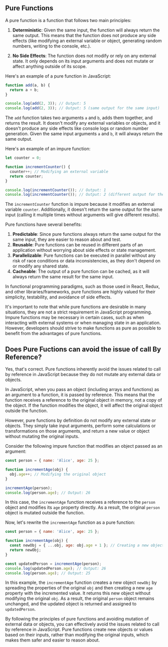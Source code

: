 ## Pure Functions
A pure function is a function that follows two main principles:

1. **Deterministic**: Given the same input, the function will always return the same output. This means that the function does not produce any side effects (like modifying an external variable or object, generating random numbers, writing to the console, etc.).

2. **No Side Effects**: The function does not modify or rely on any external state. It only depends on its input arguments and does not mutate or affect anything outside of its scope.

Here's an example of a pure function in JavaScript:

```javascript
function add(a, b) {
  return a + b;
}

console.log(add(2, 3)); // Output: 5
console.log(add(2, 3)); // Output: 5 (same output for the same input)
```

The `add` function takes two arguments `a` and `b`, adds them together, and returns the result. It doesn't modify any external variables or objects, and it doesn't produce any side effects like console logs or random number generation. Given the same input arguments `a` and `b`, it will always return the same output.

Here's an example of an impure function:

```javascript
let counter = 0;

function incrementCounter() {
  counter++; // Modifying an external variable
  return counter;
}

console.log(incrementCounter()); // Output: 1
console.log(incrementCounter()); // Output: 2 (different output for the same input)
```

The `incrementCounter` function is impure because it modifies an external variable `counter`. Additionally, it doesn't return the same output for the same input (calling it multiple times without arguments will give different results).

Pure functions have several benefits:

1. **Predictable**: Since pure functions always return the same output for the same input, they are easier to reason about and test.
2. **Reusable**: Pure functions can be reused in different parts of an application without worrying about side effects or state management.
3. **Parallelizable**: Pure functions can be executed in parallel without any risk of race conditions or data inconsistencies, as they don't depend on or modify any shared state.
4. **Cacheable**: The output of a pure function can be cached, as it will always return the same result for the same input.

In functional programming paradigms, such as those used in React, Redux, and other libraries/frameworks, pure functions are highly valued for their simplicity, testability, and avoidance of side effects.

It's important to note that while pure functions are desirable in many situations, they are not a strict requirement in JavaScript programming. Impure functions may be necessary in certain cases, such as when interacting with external systems or when managing state in an application. However, developers should strive to make functions as pure as possible to benefit from the advantages of pure functions.

## Does Pure Fuctions can avoid the issue of call By Reference?

Yes, that's correct. Pure functions inherently avoid the issues related to call by reference in JavaScript because they do not mutate any external data or objects.

In JavaScript, when you pass an object (including arrays and functions) as an argument to a function, it is passed by reference. This means that the function receives a reference to the original object in memory, not a copy of the object. If the function modifies the object, it will affect the original object outside the function.

However, pure functions by definition do not modify any external state or objects. They simply take input arguments, perform some calculations or transformations on those arguments, and return a new value or object without mutating the original inputs.

Consider the following impure function that modifies an object passed as an argument:

```javascript
const person = { name: 'Alice', age: 25 };

function incrementAge(obj) {
  obj.age++; // Modifying the original object
}

incrementAge(person);
console.log(person.age); // Output: 26
```

In this case, the `incrementAge` function receives a reference to the `person` object and modifies its `age` property directly. As a result, the original `person` object is mutated outside the function.

Now, let's rewrite the `incrementAge` function as a pure function:

```javascript
const person = { name: 'Alice', age: 25 };

function incrementAge(obj) {
  const newObj = { ...obj, age: obj.age + 1 }; // Creating a new object without mutating the original
  return newObj;
}

const updatedPerson = incrementAge(person);
console.log(updatedPerson.age); // Output: 26
console.log(person.age); // Output: 25
```

In this example, the `incrementAge` function creates a new object `newObj` by spreading the properties of the original `obj` and then creating a new `age` property with the incremented value. It returns this new object without modifying the original `obj`. As a result, the original `person` object remains unchanged, and the updated object is returned and assigned to `updatedPerson`.

By following the principles of pure functions and avoiding mutation of external data or objects, you can effectively avoid the issues related to call by reference in JavaScript. Pure functions create new objects or values based on their inputs, rather than modifying the original inputs, which makes them safer and easier to reason about.
